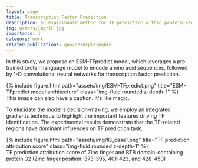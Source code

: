 ```yaml
---
layout: page
title: Transcription Factor Prediction
description: an explainable method for TF prediction within protein sequences
img: assets/img/TF.jpg
importance: 1
category: work
related_publications: gao2023explainable
---
```

In this study, we propose an ESM-TFpredict model, which leverages a pre-trained protein language model to encode amino acid sequences, followed by 1-D convolutional neural networks for transcription factor prediction.

<div class="row">
    <div class="col-sm mt-3 mt-md-0">
        {% include figure.html path="assets/img/ESM-TFpredict.png" title="ESM-TFpredict model architecture" class="img-fluid rounded z-depth-1" %}
    </div>
</div>
<div class="caption">
    This image can also have a caption. It's like magic.
</div>

To elucidate the model's decision-making, we employ an integrated gradients technique to highlight the important features driving TF identification. The experimental results demonstrate that the TF-related regions have dominant influences on TF prediction task.

<div class="row">
    <div class="col-sm mt-3 mt-md-0">
        {% include figure.html path="assets/img/IG_case1.png" title="TF prediction attribution score" class="img-fluid rounded z-depth-1" %}
    </div>
</div>
<div class="caption">
    TF prediction attribution score of Zinc finger and BTB domain-containing protein 32 (Zinc finger position: 373-395, 401-423, and 428-450)
</div>
